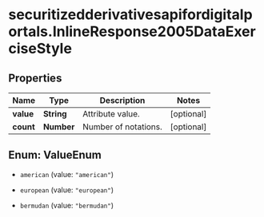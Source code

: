 # securitizedderivativesapifordigitalportals.InlineResponse2005DataExerciseStyle

## Properties

Name | Type | Description | Notes
------------ | ------------- | ------------- | -------------
**value** | **String** | Attribute value. | [optional] 
**count** | **Number** | Number of notations. | [optional] 



## Enum: ValueEnum


* `american` (value: `"american"`)

* `european` (value: `"european"`)

* `bermudan` (value: `"bermudan"`)





